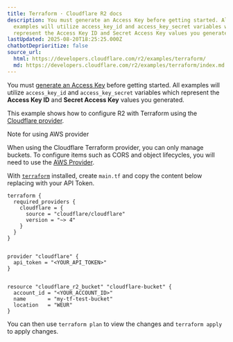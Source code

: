```yaml
---
title: Terraform · Cloudflare R2 docs
description: You must generate an Access Key before getting started. All
  examples will utilize access_key_id and access_key_secret variables which
  represent the Access Key ID and Secret Access Key values you generated.
lastUpdated: 2025-08-20T18:25:25.000Z
chatbotDeprioritize: false
source_url:
  html: https://developers.cloudflare.com/r2/examples/terraform/
  md: https://developers.cloudflare.com/r2/examples/terraform/index.md
---
```


You must [generate an Access Key](https://developers.cloudflare.com/r2/api/tokens/) before getting started. All examples will utilize `access_key_id` and `access_key_secret` variables which represent the **Access Key ID** and **Secret Access Key** values you generated.



This example shows how to configure R2 with Terraform using the [Cloudflare provider](https://github.com/cloudflare/terraform-provider-cloudflare).

Note for using AWS provider

When using the Cloudflare Terraform provider, you can only manage buckets. To configure items such as CORS and object lifecycles, you will need to use the [AWS Provider](https://developers.cloudflare.com/r2/examples/terraform-aws/).

With [`terraform`](https://developer.hashicorp.com/terraform/downloads) installed, create `main.tf` and copy the content below replacing with your API Token.

```hcl
terraform {
  required_providers {
    cloudflare = {
      source = "cloudflare/cloudflare"
      version = "~> 4"
    }
  }
}


provider "cloudflare" {
  api_token = "<YOUR_API_TOKEN>"
}


resource "cloudflare_r2_bucket" "cloudflare-bucket" {
  account_id = "<YOUR_ACCOUNT_ID>"
  name       = "my-tf-test-bucket"
  location   = "WEUR"
}
```

You can then use `terraform plan` to view the changes and `terraform apply` to apply changes.
